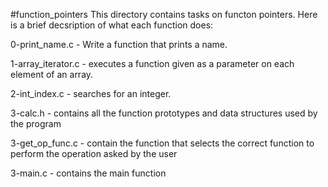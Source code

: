 #function_pointers
This directory contains tasks on functon pointers. Here is a brief decsription of what each function does:

0-print_name.c - Write a function that prints a name.

1-array_iterator.c - executes a function given as a parameter on each element of an array.

2-int_index.c - searches for an integer.

3-calc.h - contains all the function prototypes and data structures used by the program

3-get_op_func.c - contain the function that selects the correct function to perform the operation asked by the user

3-main.c - contains the main function
